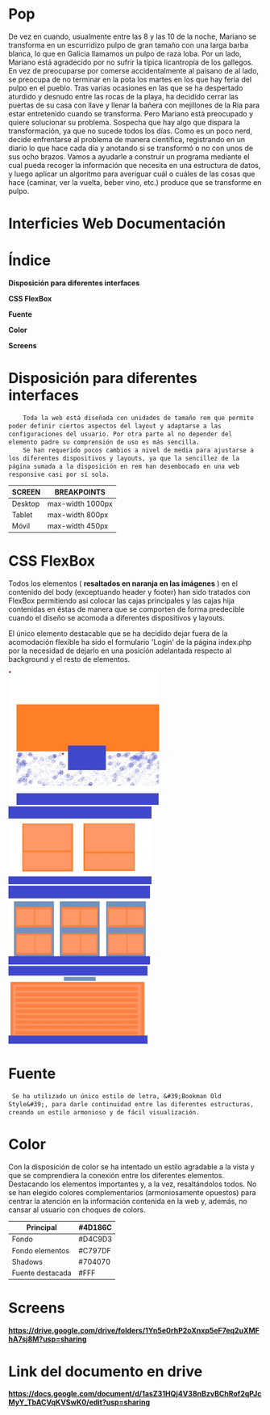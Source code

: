 # Pop
De vez en cuando, usualmente entre las 8 y las 10 de la noche, Mariano se transforma en un escurridizo pulpo de gran tamaño con una larga barba blanca, lo que en Galicia llamamos un pulpo de raza loba.  Por un lado, Mariano está agradecido por no sufrir la típica licantropía de los gallegos. En vez de preocuparse por comerse accidentalmente al paisano de al lado, se preocupa de no terminar en la pota los martes en los que hay feria del pulpo en el pueblo. Tras varias ocasiones en las que se ha despertado aturdido y desnudo entre las rocas de la playa, ha decidido cerrar las puertas de su casa con llave y llenar la bañera con mejillones de la Ría para estar entretenido cuando se transforma.  Pero Mariano está preocupado y quiere solucionar su problema. Sospecha que hay algo que dispara la transformación, ya que no sucede todos los días. Como es un poco nerd, decide enfrentarse al problema de manera científica, registrando en un diario lo que hace cada día y anotando si se transformó o no con unos de sus ocho brazos.  Vamos a ayudarle a construir un programa mediante el cual pueda recoger la información que necesita en una estructura de datos, y luego aplicar un algoritmo para averiguar cuál o cuáles de las cosas que hace (caminar, ver la vuelta, beber vino, etc.) produce que se transforme en pulpo.


# Interficies Web Documentación
# Índice

**Disposición para diferentes interfaces**

**CSS FlexBox**

**Fuente**

**Color**

**Screens**
#

# Disposición para diferentes interfaces

        Toda la web está diseñada con unidades de tamaño rem que permite poder definir ciertos aspectos del layout y adaptarse a las configuraciones del usuario. Por otra parte al no depender del elemento padre su comprensión de uso es más sencilla.
        Se han requerido pocos cambios a nivel de media para ajustarse a los diferentes dispositivos y layouts, ya que la sencillez de la página sumada a la disposición en rem han desembocado en una web responsive casi por sí sola.

| SCREEN | BREAKPOINTS |
| --- | --- |
| Desktop | max-width 1000px |
| Tablet | max-width 800px |
| Móvil  | max-width 450px |



# CSS FlexBox

Todos los elementos ( **resaltados en naranja en las imágenes** ) en el contenido del body (exceptuando header y footer) han sido tratados con FlexBox permitiendo así colocar las cajas principales y las cajas hija contenidas en éstas de manera que se comporten de forma predecible cuando el diseño se acomoda a diferentes dispositivos y layouts.

El único elemento destacable que se ha decidido dejar fuera de la acomodación flexible ha sido el formulario &#39;Login&#39; de la página index.php por la necesidad de dejarlo en una posición adelantada respecto al background y el resto de elementos.

![Lolo](https://github.com/torrapipes/Pop/blob/master/img/popIW01.jpg)
![Lolo](https://github.com/torrapipes/Pop/blob/master/img/popIW02.jpg)
![Lolo](https://github.com/torrapipes/Pop/blob/master/img/popIW03.jpg)
![Lolo](https://github.com/torrapipes/Pop/blob/master/img/popIW04.jpg)

# Fuente

     Se ha utilizado un único estilo de letra, &#39;Bookman Old Style&#39;, para darle continuidad entre las diferentes estructuras, creando un estilo armonioso y de fácil visualización.

# Color

 Con la disposición de color se ha intentado un estilo agradable a la vista y que se comprendiera la conexión entre los diferentes elementos. Destacando los elementos importantes y, a la vez, resaltándolos todos. No se han elegido colores complementarios (armoniosamente opuestos) para centrar la atención en la información contenida en la web y, además, no cansar al usuario con choques de colors.

| Principal | #4D186C |
| --- | --- |
| Fondo | #D4C9D3 | 
| Fondo elementos | #C797DF |
| Shadows | #704070 |
| Fuente destacada | #FFF |



# Screens

**https://drive.google.com/drive/folders/1Yn5e0rhP2oXnxp5eF7eq2uXMFhA7sj8M?usp=sharing**

# Link del documento en drive

**https://docs.google.com/document/d/1asZ31HQj4V38nBzvBChRof2qPJcMyY_TbACVqKVSwK0/edit?usp=sharing**